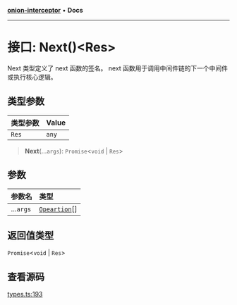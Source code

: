 [**onion-interceptor**](../README.md) • **Docs**

***

# 接口: Next()\<Res\>

Next 类型定义了 next 函数的签名。
next 函数用于调用中间件链的下一个中间件或执行核心逻辑。

## 类型参数

| 类型参数 | Value |
| :------ | :------ |
| `Res` | `any` |

> **Next**(...`args`): `Promise`\<`void` \| `Res`\>

## 参数

| 参数名 | 类型 |
| :------ | :------ |
| ...`args` | [`Opeartion`](Opeartion.md)[] |

## 返回值类型

`Promise`\<`void` \| `Res`\>

## 查看源码

[types.ts:193](https://github.com/coverjs/onion-interceptor/blob/387df229bd70097d41558280358ae6cae4483713/packages/core/src/types.ts#L193)

